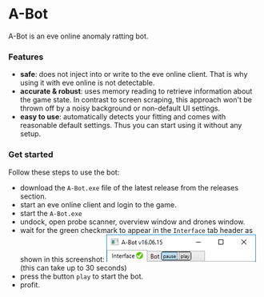 # A-Bot #

A-Bot is an eve online anomaly ratting bot.

### Features ###
* **safe**: does not inject into or write to the eve online client. That is why using it with eve online is not detectable.
* **accurate & robust**: uses memory reading to retrieve information about the game state. In contrast to screen scraping, this approach won't be thrown off by a noisy background or non-default UI settings.
* **easy to use**: automatically detects your fitting and comes with reasonable default settings. Thus you can start using it without any setup.


### Get started ###
Follow these steps to use the bot:

* download the `A-Bot.exe` file of the latest release from the releases section.
* start an eve online client and login to the game.
* start the `A-Bot.exe`
* undock, open probe scanner, overview window and drones window.
* wait for the green checkmark to appear in the `Interface` tab header as shown in this screenshot: ![](./doc/image/bot.start.png) (this can take up to 30 seconds)
* press the button `play` to start the bot.
* profit.
